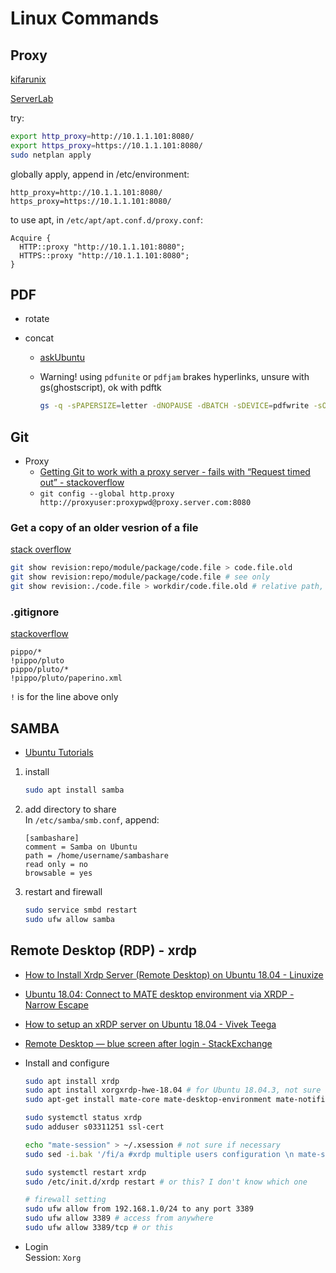 # Linux Commands

## Proxy

[kifarunix](https://kifarunix.com/how-to-set-system-wide-proxy-in-ubuntu-18-04/)

[ServerLab](https://www.serverlab.ca/tutorials/linux/administration-linux/how-to-set-the-proxy-for-apt-for-ubuntu-18-04/)

try:

``` bash
export http_proxy=http://10.1.1.101:8080/
export https_proxy=https://10.1.1.101:8080/
sudo netplan apply
```

globally apply, append in /etc/environment:

``` plaintext
http_proxy=http://10.1.1.101:8080/
https_proxy=https://10.1.1.101:8080/
```

to use apt, in `/etc/apt/apt.conf.d/proxy.conf`:

``` plaintext
Acquire {
  HTTP::proxy "http://10.1.1.101:8080";
  HTTPS::proxy "http://10.1.1.101:8080";
}
```

## PDF

* rotate

  

* concat
  * [askUbuntu](https://stackoverflow.com/questions/2507766/merge-convert-multiple-pdf-files-into-one-pdf)  
  * Warning! using `pdfunite` or `pdfjam` brakes hyperlinks, unsure with gs(ghostscript), ok with pdftk

    ``` bash
    gs -q -sPAPERSIZE=letter -dNOPAUSE -dBATCH -sDEVICE=pdfwrite -sOutputFile=output.pdf 1.pdf 2.pdf
    ```

## Git

* Proxy
  * [Getting Git to work with a proxy server - fails with “Request timed out” - stackoverflow](https://stackoverflow.com/questions/783811/getting-git-to-work-with-a-proxy-server-fails-with-request-timed-out)
  * `git config --global http.proxy http://proxyuser:proxypwd@proxy.server.com:8080`

### Get a copy of an older vesrion of a file

[stack overflow](https://stackoverflow.com/questions/14995506/how-to-get-a-copy-of-an-older-version-of-a-file-in-a-git-repository/53161472#53161472?newreg=256aebcc543949aba7bc41288768435e)

``` bash
git show revision:repo/module/package/code.file > code.file.old
git show revision:repo/module/package/code.file # see only
git show revision:./code.file > workdir/code.file.old # relative path, ./ is necessary
```

### .gitignore

[stackoverflow](https://stackoverflow.com/questions/987142/make-gitignore-ignore-everything-except-a-few-files#987162)

``` .gitignore
pippo/*
!pippo/pluto
pippo/pluto/*
!pippo/pluto/paperino.xml
```

`!` is for the line above only

## SAMBA

* [Ubuntu Tutorials](https://tutorials.ubuntu.com/tutorial/install-and-configure-samba)

1. install

   ``` bash
   sudo apt install samba
   ```

2. add directory to share  
   In `/etc/samba/smb.conf`, append:

   ``` config
   [sambashare]
   comment = Samba on Ubuntu
   path = /home/username/sambashare
   read only = no
   browsable = yes
   ```

3. restart and firewall

   ``` bash
   sudo service smbd restart
   sudo ufw allow samba
   ```

## Remote Desktop (RDP) - xrdp

* [How to Install Xrdp Server (Remote Desktop) on Ubuntu 18.04 - Linuxize](https://linuxize.com/post/how-to-install-xrdp-on-ubuntu-18-04/)
* [Ubuntu 18.04: Connect to MATE desktop environment via XRDP - Narrow Escape](https://www.hiroom2.com/2018/05/07/ubuntu-1804-xrdp-mate-en/)
* [How to setup an xRDP server on Ubuntu 18.04 - Vivek Teega](https://medium.com/@vivekteega/how-to-setup-an-xrdp-server-on-ubuntu-18-04-89f7e205bd4e)
* [Remote Desktop — blue screen after login - StackExchange](https://askubuntu.com/questions/1166568/remote-desktop-blue-screen-after-login)

* Install and configure

  ``` bash
  sudo apt install xrdp
  sudo apt install xorgxrdp-hwe-18.04 # for Ubuntu 18.04.3, not sure if necessary
  sudo apt-get install mate-core mate-desktop-environment mate-notification-daemon # for mate

  sudo systemctl status xrdp
  sudo adduser s03311251 ssl-cert

  echo "mate-session" > ~/.xsession # not sure if necessary
  sudo sed -i.bak '/fi/a #xrdp multiple users configuration \n mate-session \n' /etc/xrdp/startwm.sh # not sure if necessary, but seems working after this

  sudo systemctl restart xrdp
  sudo /etc/init.d/xrdp restart # or this? I don't know which one

  # firewall setting
  sudo ufw allow from 192.168.1.0/24 to any port 3389
  sudo ufw allow 3389 # access from anywhere
  sudo ufw allow 3389/tcp # or this
  ```

* Login  
  Session: `Xorg`
